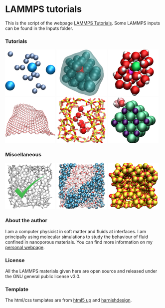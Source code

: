 # LAMMPS tutorials #

This is the script of the webpage [LAMMPS Tutorials](https://lammpstutorials.github.io/). 
Some LAMMPS inputs can be found in the Inputs folder. 

### Tutorials ###

<p float="left">
  <a href="https://lammpstutorials.github.io/tutorials/tutorial01.html">
  <img src="docs/figures/tutorial01/avatar.jpg" width="32%" /></a>
  <a href="https://lammpstutorials.github.io/tutorials/tutorial02.html">
  <img src="docs/figures/tutorial02/avatar.jpg" width="32%" /></a>
  <a href="https://lammpstutorials.github.io/tutorials/tutorial03.html">
  <img src="docs/figures/tutorial03/avatar.jpg" width="32%" /></a>
  <a href="https://lammpstutorials.github.io/tutorials/tutorial04.html">
  <img src="docs/figures/tutorial04/avatar.jpg" width="32%" /></a>
  <a href="https://lammpstutorials.github.io/tutorials/tutorial05.html">
  <img src="docs/figures/tutorial05/avatar.jpg" width="32%" /></a>
  <a href="https://lammpstutorials.github.io/tutorials/tutorial06.html">
  <img src="docs/figures/tutorial06/avatar.jpg" width="32%" /></a>
</p>

### Miscellaneous ###

<p float="left">
  <a href="https://lammpstutorials.github.io/miscellaneous/checklist.html">
  <img src="docs/figures/checklist/avatar.jpg" width="32%" /></a>
  <a href="https://lammpstutorials.github.io/miscellaneous/vmd.html">
  <img src="docs/figures/vmd/avatar.jpg" width="32%" /></a>
  <a href="https://lammpstutorials.github.io/miscellaneous/LAMMPSscripts.html">
  <img src="docs/figures/scripts_avatar.jpg" width="32%" /></a>
</p>

### About the author ###

I am a computer physicist in soft matter and fluids at interfaces. I am 
principally using molecular simulations to study the behaviour of fluid confined 
in nanoporous materials. You can find more information on my 
[personal webpage](https://simongravelle.github.io/).

### License ###

All the LAMMPS materials given here are open source and released under the 
GNU general public license v3.0.

### Template ###

The html/css templates are from [html5 up](https://html5up.net/) 
and [harnishdesign](http://www.harnishdesign.net/).
